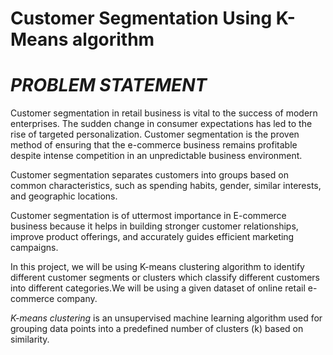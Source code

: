 # Customer Segmentation Using K-Means algorithm
# ***PROBLEM STATEMENT***
Customer segmentation in retail business is vital to the success of modern enterprises. The sudden change in consumer expectations has led to the rise of targeted personalization. Customer segmentation is the proven method of ensuring that the e-commerce business remains profitable despite intense competition in an unpredictable business environment.

Customer segmentation separates customers into groups based on common characteristics, such as spending habits, gender, similar interests, and geographic locations.

Customer segmentation is of uttermost importance in E-commerce business because it helps in building stronger customer relationships, improve product offerings, and accurately guides efficient marketing campaigns.

In this project, we will be using K-means clustering algorithm to identify different customer segments or clusters which classify different customers into different categories.We will be using a given dataset of online retail e-commerce company.

*K-means clustering* is an unsupervised machine learning algorithm used for grouping data points into a predefined number of clusters (k) based on similarity.



